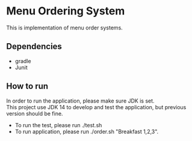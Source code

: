 # Menu Ordering System

This is implementation of menu order systems.

## Dependencies
- gradle
- Junit

## How to run

In order to run the application, please make sure JDK is set.  
This project use JDK 14 to develop and test the application, but previous version should be fine.
 
- To run the test, please run ./test.sh
- To run application, please run ./order.sh "Breakfast 1,2,3".
